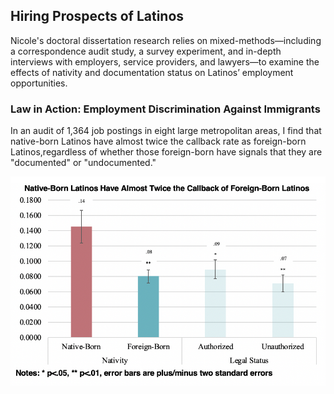 ## Hiring Prospects of Latinos

Nicole's doctoral dissertation research relies on mixed-methods—including a correspondence audit study, a survey experiment, and in-depth interviews with employers, service providers, and lawyers—to examine the effects of nativity and documentation status on Latinos’ employment opportunities. 

### Law in Action: Employment Discrimination Against Immigrants

In an audit of 1,364 job postings in eight large metropolitan areas, I find that native-born Latinos have almost twice the callback rate as foreign-born Latinos,regardless of whether those foreign-born have signals that they are "documented" or "undocumented." 

![audit1](audit1.png) <!-- .element style="height: 100px" -->
